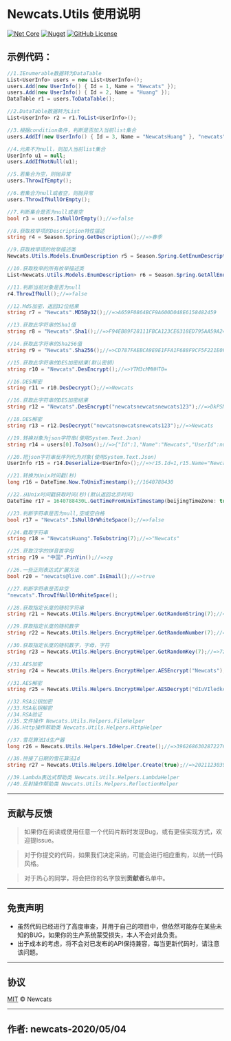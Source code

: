 # Newcats.Utils 使用说明

[![Net Core](https://img.shields.io/badge/.NET-6-brightgreen.svg?style=flat-square)](https://dotnet.microsoft.com/download)
[![Nuget](https://img.shields.io/static/v1?label=Nuget&message=1.0.8&color=blue)](https://www.nuget.org/packages/Newcats.Utils)
[![GitHub License](https://img.shields.io/badge/license-MIT-purple.svg?style=flat-square)](https://github.com/newcatshuang/Newcats.Infrastructure/blob/master/LICENSE)

## 示例代码：

```c#
//1.IEnumerable数据转为DataTable
List<UserInfo> users = new List<UserInfo>();
users.Add(new UserInfo() { Id = 1, Name = "Newcats" });
users.Add(new UserInfo() { Id = 2, Name = "Huang" });
DataTable r1 = users.ToDataTable();

//2.DataTable数据转为List
List<UserInfo> r2 = r1.ToList<UserInfo>();

//3.根据condition条件，判断是否加入当前list集合
users.AddIf(new UserInfo() { Id = 3, Name = "NewcatsHuang" }, "newcats".Length == 0);

//4.元素不为null，则加入当前list集合
UserInfo u1 = null;
users.AddIfNotNull(u1);

//5.若集合为空，则抛异常
users.ThrowIfEmpty();

//6.若集合为null或者空，则抛异常
users.ThrowIfNullOrEmpty();

//7.判断集合是否为null或者空
bool r3 = users.IsNullOrEmpty();//=>false

//8.获取枚举项的Description特性描述
string r4 = Season.Spring.GetDescription();//=>春季

//9.获取枚举项的枚举描述类
Newcats.Utils.Models.EnumDescription r5 = Season.Spring.GetEnumDescription();//=>r5.Value=0,r5.Name="Spring",r5.Description="春季"

//10.获取枚举的所有枚举描述类
List<Newcats.Utils.Models.EnumDescription> r6 = Season.Spring.GetAllEnumDescriptions();//=>r6[0].Value=1,r6[0].Name="Spring"...r6[1].Value=1,r6[2].Description="夏季"

//11.判断当前对象是否为null
r4.ThrowIfNull();//=>false

//12.Md5加密，返回32位结果
string r7 = "Newcats".MD5By32();//=>A659F0864BCF9A600D048E6158482459

//13.获取此字符串的Sha1值
string r8 = "Newcats".Sha1();//=>F94EB89F28111FBCA123CE6318ED795AA59A244E

//14.获取此字符串的Sha256值
string r9 = "Newcats".Sha256();//=>CD787FAEBCA9E9E1FFA1F688F9CF5F221E0F703022807CBFF1FA8AA685A7C678

//15.获取此字符串的DES加密结果(默认密钥)
string r10 = "Newcats".DesEncrypt();//=>YTM3cMMHHT0=

//16.DES解密
string r11 = r10.DesDecrypt();//=>Newcats

//16.获取此字符串的DES加密结果
string r12 = "Newcats".DesEncrypt("newcatsnewcatsnewcats123");//=>DkPSMnDuLRM=

//18.DES解密
string r13 = r12.DesDecrypt("newcatsnewcatsnewcats123");//=>Newcats

//19.转换对象为json字符串(使用System.Text.Json)
string r14 = users[0].ToJson();//=>{"Id":1,"Name":"Newcats","UserId":null,"JoinTime":"0001-01-01 00:00:00.000"}

//20.把json字符串反序列化为对象(使用System.Text.Json)
UserInfo r15 = r14.Deserialize<UserInfo>();//=>r15.Id=1,r15.Name="Newcats",r15.UserId=null,r15.JoinTime=0001-01-01 00:00:00.000

//21.转换为Unix时间戳(秒)
long r16 = DateTime.Now.ToUnixTimestamp();//1640788430

//22.从Unix时间戳获取时间(秒)(默认返回北京时间)
DateTime r17 = 1640788430L.GetTimeFromUnixTimestamp(beijingTimeZone: true);

//23.判断字符串是否为null,空或空白格
bool r17 = "Newcats".IsNullOrWhiteSpace();//=>false

//24.截取字符串
string r18 = "NewcatsHuang".ToSubstring(7);//=>"Newcats"

//25.获取汉字的拼音首字母
string r19 = "中国".PinYin();//=>zg

//26.一些正则表达式扩展方法
bool r20 = "newcats@live.com".IsEmail();//=>true

//27.判断字符串是否非空
"newcats".ThrowIfNullOrWhiteSpace();

//28.获取指定长度的随机字符串
string r21 = Newcats.Utils.Helpers.EncryptHelper.GetRandomString(7);//=>iPWs3Nz

//29.获取指定长度的随机数字
string r22 = Newcats.Utils.Helpers.EncryptHelper.GetRandomNumber(7);//=>8699505

//30.获取指定长度的随机数字，字母，字符
string r23 = Newcats.Utils.Helpers.EncryptHelper.GetRandomKey(7);//=>7z|DGki

//31.AES加密
string r24 = Newcats.Utils.Helpers.EncryptHelper.AESEncrypt("Newcats");//=>dIuVIledkcP0Ron1gwBdCA==

//31.AES解密
string r25 = Newcats.Utils.Helpers.EncryptHelper.AESDecrypt("dIuVIledkcP0Ron1gwBdCA==");//=>Newcats

//32.RSA公钥加密
//33.RSA私钥解密
//34.RSA验证
//35.文件操作 Newcats.Utils.Helpers.FileHelper
//36.Http操作帮助类 Newcats.Utils.Helpers.HttpHelper

//37.雪花算法Id生产器
long r26 = Newcats.Utils.Helpers.IdHelper.Create();//=>3962686302872276996

//38.拼接了日期的雪花算法Id
string r27 = Newcats.Utils.Helpers.IdHelper.Create(true);//=>202112303962686561048465409

//39.Lambda表达式帮助类 Newcats.Utils.Helpers.LambdaHelper
//40.反射操作帮助类 Newcats.Utils.Helpers.ReflectionHelper
```

---

## 贡献与反馈

> 如果你在阅读或使用任意一个代码片断时发现Bug，或有更佳实现方式，欢迎提Issue。 

> 对于你提交的代码，如果我们决定采纳，可能会进行相应重构，以统一代码风格。 

> 对于热心的同学，将会把你的名字放到**贡献者**名单中。  

---

## 免责声明

* 虽然代码已经进行了高度审查，并用于自己的项目中，但依然可能存在某些未知的BUG，如果你的生产系统蒙受损失，本人不会对此负责。
* 出于成本的考虑，将不会对已发布的API保持兼容，每当更新代码时，请注意该问题。

---

## 协议
[MIT](https://github.com/newcatshuang/Newcats.Infrastructure/blob/master/LICENSE) © Newcats

---

## 作者: newcats-2020/05/04